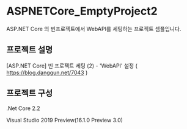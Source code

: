 # ASPNETCore_EmptyProject2
ASP.NET Core 의 빈프로젝트에서 WebAPI를 세팅하는 프로젝트 셈플입니다.



## 프로젝트 설명
[ASP.NET Core] 빈 프로젝트 세팅 (2) - 'WebAPI' 설정
( https://blog.danggun.net/7043 )



## 프로젝트 구성
.Net Core 2.2  

Visual Studio 2019 Preview(16.1.0 Preview 3.0)
